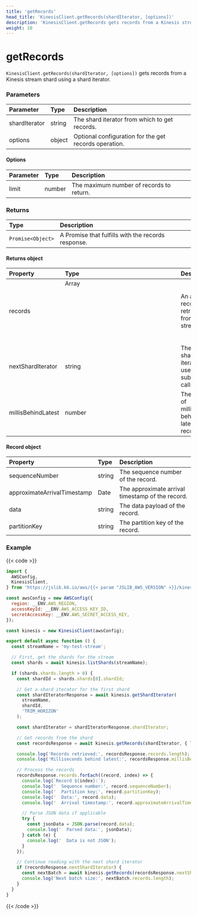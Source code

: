 ```yaml
---
title: 'getRecords'
head_title: 'KinesisClient.getRecords(shardIterator, [options])'
description: 'KinesisClient.getRecords gets records from a Kinesis stream shard'
weight: 10
---
```


# getRecords

`KinesisClient.getRecords(shardIterator, [options])` gets records from a Kinesis stream shard using a shard iterator.

### Parameters

| Parameter     | Type   | Description                                           |
| :------------ | :----- | :---------------------------------------------------- |
| shardIterator | string | The shard iterator from which to get records.         |
| options       | object | Optional configuration for the get records operation. |

#### Options

| Parameter | Type   | Description                              |
| :-------- | :----- | :--------------------------------------- |
| limit     | number | The maximum number of records to return. |

### Returns

| Type              | Description                                        |
| :---------------- | :------------------------------------------------- |
| `Promise<Object>` | A Promise that fulfills with the records response. |

#### Returns object

| Property           | Type          | Description                                          |
| :----------------- | :------------ | :--------------------------------------------------- |
| records            | Array<Object> | An array of records retrieved from the stream.       |
| nextShardIterator  | string        | The next shard iterator to use for subsequent calls. |
| millisBehindLatest | number        | The number of milliseconds behind the latest record. |

#### Record object

| Property                    | Type   | Description                                      |
| :-------------------------- | :----- | :----------------------------------------------- |
| sequenceNumber              | string | The sequence number of the record.               |
| approximateArrivalTimestamp | Date   | The approximate arrival timestamp of the record. |
| data                        | string | The data payload of the record.                  |
| partitionKey                | string | The partition key of the record.                 |

### Example

{{< code >}}

<!-- md-k6:skip -->

```javascript
import {
  AWSConfig,
  KinesisClient,
} from 'https://jslib.k6.io/aws/{{< param "JSLIB_AWS_VERSION" >}}/kinesis.js';

const awsConfig = new AWSConfig({
  region: __ENV.AWS_REGION,
  accessKeyId: __ENV.AWS_ACCESS_KEY_ID,
  secretAccessKey: __ENV.AWS_SECRET_ACCESS_KEY,
});

const kinesis = new KinesisClient(awsConfig);

export default async function () {
  const streamName = 'my-test-stream';

  // First, get the shards for the stream
  const shards = await kinesis.listShards(streamName);

  if (shards.shards.length > 0) {
    const shardId = shards.shards[0].shardId;

    // Get a shard iterator for the first shard
    const shardIteratorResponse = await kinesis.getShardIterator(
      streamName,
      shardId,
      'TRIM_HORIZON'
    );

    const shardIterator = shardIteratorResponse.shardIterator;

    // Get records from the shard
    const recordsResponse = await kinesis.getRecords(shardIterator, { limit: 10 });

    console.log('Records retrieved:', recordsResponse.records.length);
    console.log('Milliseconds behind latest:', recordsResponse.millisBehindLatest);

    // Process the records
    recordsResponse.records.forEach((record, index) => {
      console.log(`Record ${index}:`);
      console.log('  Sequence number:', record.sequenceNumber);
      console.log('  Partition key:', record.partitionKey);
      console.log('  Data:', record.data);
      console.log('  Arrival timestamp:', record.approximateArrivalTimestamp);

      // Parse JSON data if applicable
      try {
        const jsonData = JSON.parse(record.data);
        console.log('  Parsed data:', jsonData);
      } catch (e) {
        console.log('  Data is not JSON');
      }
    });

    // Continue reading with the next shard iterator
    if (recordsResponse.nextShardIterator) {
      const nextBatch = await kinesis.getRecords(recordsResponse.nextShardIterator, { limit: 5 });
      console.log('Next batch size:', nextBatch.records.length);
    }
  }
}
```

{{< /code >}}
